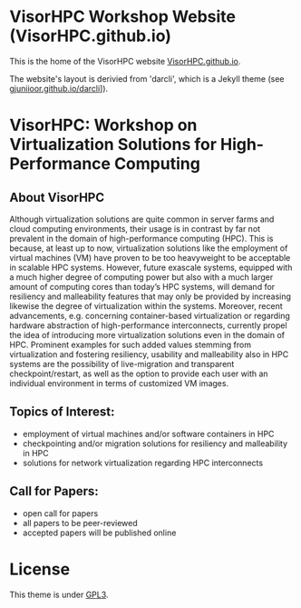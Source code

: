 # VisorHPC Workshop Website (VisorHPC.github.io)

This is the home of the VisorHPC website [VisorHPC.github.io](https://visorhpc.github.io).

The website's layout is derivied from 'darcli', which is a Jekyll theme (see [gjuniioor.github.io/darcli](https://gjuniioor.github.io/darcli)]).

# VisorHPC: Workshop on Virtualization Solutions for High-Performance Computing

## About VisorHPC

Although virtualization solutions are quite common in server farms and cloud computing environments, their usage is in contrast by far not prevalent in the domain of high-performance computing (HPC). This is because, at least up to now, virtualization solutions like the employment of virtual machines (VM) have proven to be too heavyweight to be acceptable in scalable HPC systems. However, future exascale systems, equipped with a much higher degree of computing power but also with a much larger amount of computing cores than today’s HPC systems, will demand for resiliency and malleability features that may only be provided by increasing likewise the degree of virtualization within the systems. Moreover, recent advancements, e.g. concerning container-based virtualization or regarding hardware abstraction of high-performance interconnects, currently propel the idea of introducing more virtualization solutions even in the domain of HPC. Prominent examples for such added values stemming from virtualization and fostering resiliency, usability and malleability also in HPC systems are the possibility of live-migration and transparent checkpoint/restart, as well as the option to provide each user with an individual environment in terms of customized VM images.

## Topics of Interest:

* employment of virtual machines and/or software containers in HPC
* checkpointing and/or migration solutions for resiliency and malleability in HPC
* solutions for network virtualization regarding HPC interconnects

## Call for Papers:

* open call for papers
* all papers to be peer-reviewed
* accepted papers will be published online

# License

This theme is under [GPL3](assets/LICENSE).

